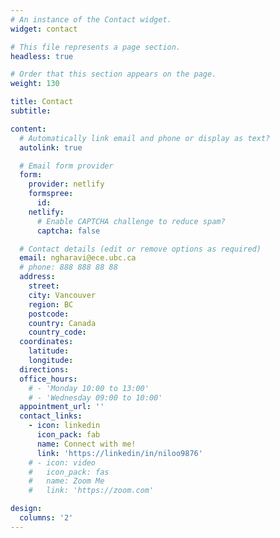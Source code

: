 ```yaml
---
# An instance of the Contact widget.
widget: contact

# This file represents a page section.
headless: true

# Order that this section appears on the page.
weight: 130

title: Contact
subtitle:

content:
  # Automatically link email and phone or display as text?
  autolink: true

  # Email form provider
  form:
    provider: netlify
    formspree:
      id:
    netlify:
      # Enable CAPTCHA challenge to reduce spam?
      captcha: false

  # Contact details (edit or remove options as required)
  email: ngharavi@ece.ubc.ca
  # phone: 888 888 88 88
  address:
    street:
    city: Vancouver
    region: BC
    postcode:
    country: Canada
    country_code:
  coordinates:
    latitude: 
    longitude:
  directions: 
  office_hours:
    # - 'Monday 10:00 to 13:00'
    # - 'Wednesday 09:00 to 10:00'
  appointment_url: ''
  contact_links:
    - icon: linkedin
      icon_pack: fab
      name: Connect with me!
      link: 'https://linkedin/in/niloo9876'
    # - icon: video
    #   icon_pack: fas
    #   name: Zoom Me
    #   link: 'https://zoom.com'

design:
  columns: '2'
---
```

